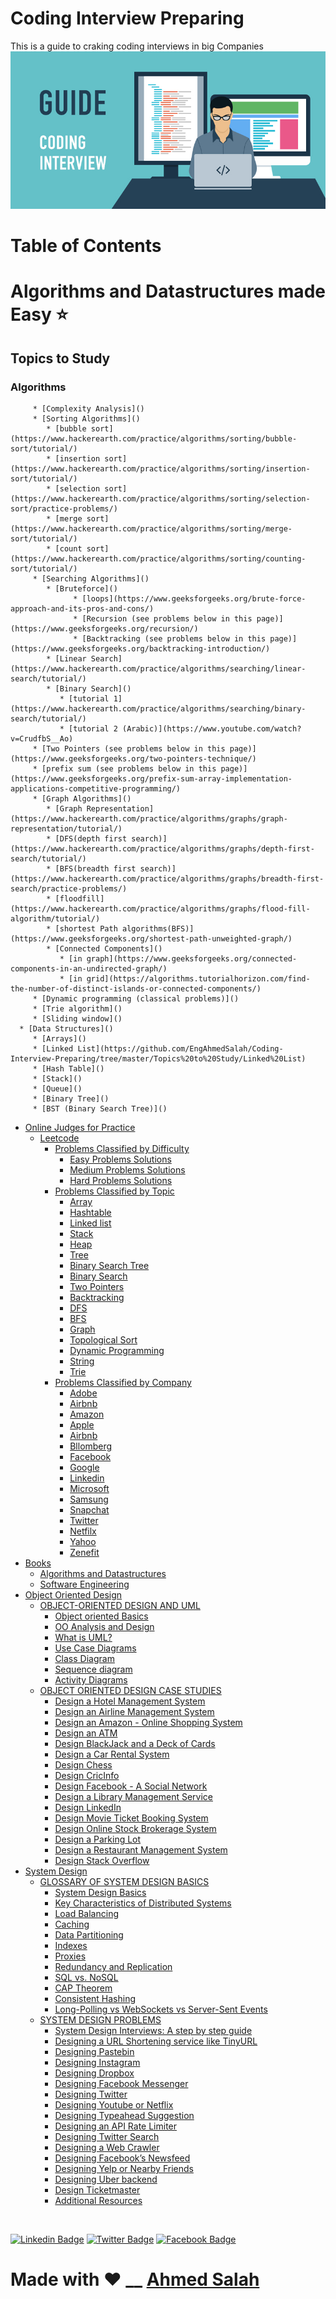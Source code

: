 # Coding Interview Preparing
This is a guide to craking coding interviews in big Companies
![img](img.jpg)

Table of Contents
=================
   # Algorithms and Datastructures made Easy ⭐
   ## Topics to Study
   ### Algorithms
         * [Complexity Analysis]()
         * [Sorting Algorithms]()
            * [bubble sort](https://www.hackerearth.com/practice/algorithms/sorting/bubble-sort/tutorial/)
            * [insertion sort](https://www.hackerearth.com/practice/algorithms/sorting/insertion-sort/tutorial/)
            * [selection sort](https://www.hackerearth.com/practice/algorithms/sorting/selection-sort/practice-problems/)
            * [merge sort](https://www.hackerearth.com/practice/algorithms/sorting/merge-sort/tutorial/)
            * [count sort](https://www.hackerearth.com/practice/algorithms/sorting/counting-sort/tutorial/)
         * [Searching Algorithms]()
            * [Bruteforce]()
                  * [loops](https://www.geeksforgeeks.org/brute-force-approach-and-its-pros-and-cons/)
                  * [Recursion (see problems below in this page)](https://www.geeksforgeeks.org/recursion/)
                  * [Backtracking (see problems below in this page)](https://www.geeksforgeeks.org/backtracking-introduction/)
            * [Linear Search](https://www.hackerearth.com/practice/algorithms/searching/linear-search/tutorial/)
            * [Binary Search]()
               * [tutorial 1](https://www.hackerearth.com/practice/algorithms/searching/binary-search/tutorial/)
               * [tutorial 2 (Arabic)](https://www.youtube.com/watch?v=CrudfbS__Ao)
         * [Two Pointers (see problems below in this page)](https://www.geeksforgeeks.org/two-pointers-technique/)
         * [prefix sum (see problems below in this page)](https://www.geeksforgeeks.org/prefix-sum-array-implementation-applications-competitive-programming/)
         * [Graph Algorithms]()
            * [Graph Representation](https://www.hackerearth.com/practice/algorithms/graphs/graph-representation/tutorial/)
            * [DFS(depth first search)](https://www.hackerearth.com/practice/algorithms/graphs/depth-first-search/tutorial/)
            * [BFS(breadth first search)](https://www.hackerearth.com/practice/algorithms/graphs/breadth-first-search/practice-problems/)
            * [floodfill](https://www.hackerearth.com/practice/algorithms/graphs/flood-fill-algorithm/tutorial/)
            * [shortest Path algorithms(BFS)](https://www.geeksforgeeks.org/shortest-path-unweighted-graph/)
            * [Connected Components]()
               * [in graph](https://www.geeksforgeeks.org/connected-components-in-an-undirected-graph/)
               * [in grid](https://algorithms.tutorialhorizon.com/find-the-number-of-distinct-islands-or-connected-components/)
         * [Dynamic programming (classical problems)]()
         * [Trie algorithm]()
         * [Sliding window]()
      * [Data Structures]()
         * [Arrays]()
         * [Linked List](https://github.com/EngAhmedSalah/Coding-Interview-Preparing/tree/master/Topics%20to%20Study/Linked%20List)
         * [Hash Table]()
         * [Stack]()
         * [Queue]()
         * [Binary Tree]()
         * [BST (Binary Search Tree)]()
   * [Online Judges for Practice]()
      * [Leetcode](https://github.com/EngAhmedSalah/Coding-Interview-Preparing/tree/master/Leetcode)
         * [Problems Classified by Difficulty](https://github.com/EngAhmedSalah/Coding-Interview-Preparing/tree/master/Leetcode/Problems%20Classified%20By%20Difficulty)
            * [Easy Problems Solutions](#other-emails)
            * [Medium Problems Solutions](#configuring-other-emails)
            * [Hard Problems Solutions](#configuring-other-emails)
         * [Problems Classified by Topic](#other-emails)
            * [Array](#other-emails)
            * [Hashtable](https://github.com/EngAhmedSalah/Coding-Interview-Preparing/tree/master/Leetcode/Problems%20Classified%20By%20Topics/Hashtable)
            * [Linked list](#configuring-other-emails)
            * [Stack](#configuring-other-emails)
            * [Heap](#configuring-other-emails)
            * [Tree](#configuring-other-emails)
            * [Binary Search Tree](#configuring-other-emails)
            * [Binary Search](#configuring-other-emails)
            * [Two Pointers](#configuring-other-emails)
            * [Backtracking](#configuring-other-emails)
            * [DFS](#configuring-other-emails)
            * [BFS](#configuring-other-emails)
            * [Graph](#configuring-other-emails)
            * [Topological Sort](#configuring-other-emails)
            * [Dynamic Programming](#configuring-other-emails)
            * [String](#configuring-other-emails)
            * [Trie](#configuring-other-emails)
         * [Problems Classified by Company](#other-emails)
            * [Adobe](https://github.com/EngAhmedSalah/Coding-Interview-Preparing/blob/018102f1bb4c5cd6555fabdf7d0e4ae868a10d0f/Leetcode/Premium%20List%20By%20Company/Adobe%20-%20LeetCode.pdf)
            * [Airbnb](https://github.com/EngAhmedSalah/Coding-Interview-Preparing/blob/origin/Leetcode/Premium%20List%20By%20Company/Airbnb%20-%20LeetCode.pdf)
            * [Amazon](https://github.com/EngAhmedSalah/Coding-Interview-Preparing/blob/origin/Leetcode/Premium%20List%20By%20Company/Amazon%20-%20LeetCode.pdf)
            * [Apple](https://github.com/EngAhmedSalah/Coding-Interview-Preparing/blob/origin/Leetcode/Premium%20List%20By%20Company/Apple%20-%20LeetCode.pdf)
            * [Airbnb](https://github.com/EngAhmedSalah/Coding-Interview-Preparing/blob/origin/Leetcode/Premium%20List%20By%20Company/Airbnb%20-%20LeetCode.pdf)
            * [Bllomberg](https://github.com/EngAhmedSalah/Coding-Interview-Preparing/blob/origin/Leetcode/Premium%20List%20By%20Company/Bloomberg%20-%20LeetCode.pdf)
            * [Facebook](https://github.com/EngAhmedSalah/Coding-Interview-Preparing/blob/origin/Leetcode/Premium%20List%20By%20Company/Facebook%20-%20LeetCode.pdf)
            * [Google](https://github.com/EngAhmedSalah/Coding-Interview-Preparing/tree/master/Leetcode/Problems%20Classified%20by%20Company/Google%20Problems%20Solutions)
            * [Linkedin](https://github.com/EngAhmedSalah/Coding-Interview-Preparing/blob/origin/Leetcode/Premium%20List%20By%20Company/LinkedIn%20-%20LeetCode.pdf)
            * [Microsoft](https://github.com/EngAhmedSalah/Coding-Interview-Preparing/blob/a9496bb33d9e33926ad6c8baa21784e391256f08/Leetcode/Problems%20Classified%20by%20Company/Premium%20List%20By%20Company/Microsoft%20-%20LeetCode.pdf)
            * [Samsung](https://github.com/EngAhmedSalah/Coding-Interview-Preparing/blob/018102f1bb4c5cd6555fabdf7d0e4ae868a10d0f/Leetcode/Premium%20List%20By%20Company/Samsung%20-%20LeetCode.pdf)
            * [Snapchat](https://github.com/EngAhmedSalah/Coding-Interview-Preparing/blob/018102f1bb4c5cd6555fabdf7d0e4ae868a10d0f/Leetcode/Premium%20List%20By%20Company/Snapchat%20-%20LeetCode.pdf)
            * [Twitter](https://github.com/EngAhmedSalah/Coding-Interview-Preparing/blob/018102f1bb4c5cd6555fabdf7d0e4ae868a10d0f/Leetcode/Premium%20List%20By%20Company/Twitter%20-%20LeetCode.pdf)
            * [Netfilx](https://github.com/EngAhmedSalah/Coding-Interview-Preparing/blob/018102f1bb4c5cd6555fabdf7d0e4ae868a10d0f/Leetcode/Premium%20List%20By%20Company/Netflix%20-%20LeetCode.pdf)
            * [Yahoo](https://github.com/EngAhmedSalah/Coding-Interview-Preparing/blob/origin/Leetcode/Premium%20List%20By%20Company/Yahoo%20-%20LeetCode.pdf)
            * [Zenefit](https://github.com/EngAhmedSalah/Coding-Interview-Preparing/blob/origin/Leetcode/Premium%20List%20By%20Company/Zenefits%20-%20LeetCode.pdf)
   * [Books](https://github.com/EngAhmedSalah/Coding-Interview-Preparing/tree/master/books)
      * [Algorithms and Datastructures](https://github.com/EngAhmedSalah/Coding-Interview-Preparing/tree/master/books/algorithms%20and%20datastructures)
      * [Software Engineering](https://github.com/EngAhmedSalah/Coding-Interview-Preparing/tree/master/books/Software%20Engineering)
   * [Object Oriented Design](#setting-it-up)
      * [OBJECT-ORIENTED DESIGN AND UML]()
         * [Object oriented Basics]()
         * [OO Analysis and Design]()
         * [What is UML?]()
         * [Use Case Diagrams]()
         * [Class Diagram]()
         * [Sequence diagram]()
         * [Activity Diagrams]()
      * [OBJECT ORIENTED DESIGN CASE STUDIES]()
         * [Design a Hotel Management System]()
         * [Design an Airline Management System]()
         * [Design an Amazon - Online Shopping System]()
         * [Design an ATM]()
         * [Design BlackJack and a Deck of Cards]()
         * [Design a Car Rental System]()
         * [Design Chess]()
         * [Design CricInfo]()
         * [Design Facebook - A Social Network]()
         * [Design a Library Management Service]()
         * [Design LinkedIn]()
         * [Design Movie Ticket Booking System]()
         * [Design Online Stock Brokerage System]()
         * [Design a Parking Lot]()
         * [Design a Restaurant Management System]()
         * [Design Stack Overflow]()
   * [System Design](#setting-it-up)
      * [GLOSSARY OF SYSTEM DESIGN BASICS]()
         * [System Design Basics]()
         * [Key Characteristics of Distributed Systems]()
         * [Load Balancing]()
         * [Caching]()
         * [Data Partitioning]()
         * [Indexes]()
         * [Proxies]()
         * [Redundancy and Replication]()
         * [SQL vs. NoSQL]()
         * [CAP Theorem]()
         * [Consistent Hashing]()
         * [Long-Polling vs WebSockets vs Server-Sent Events]()
      * [SYSTEM DESIGN PROBLEMS]()
         * [System Design Interviews: A step by step guide]()
         * [Designing a URL Shortening service like TinyURL]()
         * [Designing Pastebin]()
         * [Designing Instagram]()
         * [Designing Dropbox]()
         * [Designing Facebook Messenger]()
         * [Designing Twitter]()
         * [Designing Youtube or Netflix]()
         * [Designing Typeahead Suggestion]()
         * [Designing an API Rate Limiter]()
         * [Designing Twitter Search]()
         * [Designing a Web Crawler]()
         * [Designing Facebook’s Newsfeed]()
         * [Designing Yelp or Nearby Friends]()
         * [Designing Uber backend]()
         * [Design Ticketmaster]()
         * [Additional Resources]()


<br>


[![Linkedin Badge](https://img.shields.io/badge/-Ahmed_Salah-blue?style=flat-square&logo=Linkedin&logoColor=white&link=https://www.linkedin.com/in/engahmedsalah98/)](https://www.linkedin.com/in/engahmedsalah98/) [![Twitter Badge](https://img.shields.io/badge/-@Ahmed__Salah-1ca0f1?style=flat-square&labelColor=1ca0f1&logo=twitter&logoColor=white&link=https://twitter.com/engahmedsalah98)](https://twitter.com/engahmedsalah98) [![Facebook Badge](https://img.shields.io/badge/-@Ahmed_Salah_-3b5998?style=flat-square&labelColor=3b5998&logo=facebook&logoColor=white&link=https://www.facebook.com/SWEAhmedSalah/)](https://www.facebook.com/SWEAhmedSalah/)

# Made with :heart: __    <a href = "https://www.facebook.com/SWEAhmedSalah/">Ahmed Salah</a>